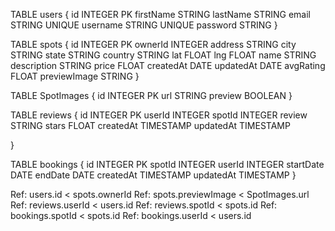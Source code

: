 TABLE users {
  id INTEGER PK
  firstName STRING
  lastName STRING
  email STRING UNIQUE
  username STRING UNIQUE
  password STRING
}

TABLE spots {
  id INTEGER PK
  ownerId INTEGER
  address STRING
  city STRING
  state STRING
  country STRING
  lat FLOAT
  lng FLOAT
  name STRING
  description STRING
  price FLOAT
  createdAt DATE
  updatedAt DATE
  avgRating FLOAT
  previewImage STRING
}

TABLE SpotImages {
  id INTEGER PK
  url STRING
  preview BOOLEAN
}

TABLE reviews {
  id INTEGER PK
  userId INTEGER
  spotId INTEGER
  review STRING
  stars FLOAT
  createdAt TIMESTAMP
  updatedAt TIMESTAMP

}

TABLE bookings {
  id INTEGER PK
  spotId INTEGER
  userId INTEGER
  startDate DATE
  endDate DATE
  createdAt TIMESTAMP
  updatedAt TIMESTAMP
}

Ref: users.id < spots.ownerId
Ref: spots.previewImage < SpotImages.url
Ref: reviews.userId < users.id
Ref: reviews.spotId < spots.id
Ref: bookings.spotId < spots.id
Ref: bookings.userId < users.id
